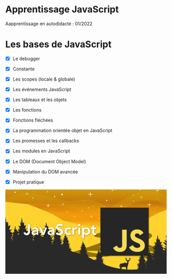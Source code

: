 # Apprentissage JavaScript

Aapprentissage en autodidacte : 01/2022

# Les bases de JavaScript

- [x] Le debugger
- [x] Constante
- [x] Les scopes (locale & globale)
- [x] Les événements JavaScript
- [x] Les tableaux et les objets
- [x] Les fonctions
- [x] Fonctions fléchées
- [x] La programmation orientée objet en JavaScript
- [x] Les promesses et les callbacks
- [x] Les modules en JavaScript
- [x] Le DOM (Document Object Model)
- [x] Manipulation du DOM avancée
- [x] Projet pratique


![Texte alternatif](js.png)
